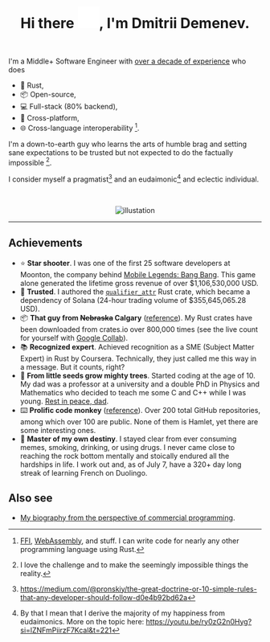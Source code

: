 <!-- markdownlint-disable -->
<div align="center">
	<br>
    <h1><span>Hi there </span><img src="header.svg" width="43" height="43" alt="Hello"><span>, I'm Dmitrii Demenev.</span></h1>
	<br>
</div>

I'm a Middle+ Software Engineer with [over a decade of experience](https://github.com/JohnScience/my_com_projs) who does

* 🦀 Rust,
* 📦 Open-source,
* 💻 Full-stack (80% backend),
* 📱 Cross-platform,
* 🌐 Cross-language interoperability [^1].

I'm a down-to-earth guy who learns the arts of humble brag and setting sane expectations to be trusted but not expected to do the factually impossible [^2].

I consider myself a pragmatist[^3] and an eudaimonic[^4] and eclectic individual.

<br/>

<div align="center" width = "600" height = "300">
	
![illustation](https://miro.medium.com/v2/resize:fit:1080/1*H0X1xnpO7m2WmseFdgG22w.png)

</div>

---

## Achievements

* ⭐ **Star shooter**. I was one of the first 25 software developers at Moonton, the company behind [Mobile Legends: Bang Bang](https://en.wikipedia.org/wiki/Mobile_Legends:_Bang_Bang). This game alone generated the lifetime gross revenue of over $1,106,530,000 USD.
* 🤝 **Trusted**. I authored the [`qualifier_attr`](https://github.com/JohnScience/qualifier_attr) Rust crate, which became a dependency of Solana (24-hour trading volume of $355,645,065.28 USD).
* 📦 **That guy from ~~Nebraska~~ Calgary** ([reference](https://www.explainxkcd.com/wiki/images/d/d7/dependency.png)). My Rust crates have been downloaded from crates.io over 800,000 times (see the live count for yourself with [Google Collab](https://colab.research.google.com/drive/1ReRvXieC7VjOHVda4f1SSGVy5ZGwrMJn?usp=sharing)).
* 📚 **Recognized expert**. Achieved recognition as a SME (Subject Matter Expert) in Rust by Coursera. Technically, they just called me this way in a message. But it counts, right?
* 🌲 **From little seeds grow mighty trees**. Started coding at the age of 10. My dad was a professor at a university and a double PhD in Physics and Mathematics who decided to teach me some C and C++ while I was young. [Rest in peace, dad](https://www.perm.kp.ru/online/news/4474897/).
* ⌨️ **Prolific code monkey** ([reference](https://en.wikipedia.org/wiki/Infinite_monkey_theorem)). Over 200 total GitHub repositories, among which over 100 are public. None of them is Hamlet, yet there are some interesting ones.
* 💪 **Master of my own destiny**. I stayed clear from ever consuming memes, smoking, drinking, or using drugs. I never came close to reaching the rock bottom mentally and stoically endured all the hardships in life. I work out and, as of July 7, have a 320+ day long streak of learning French on Duolingo.

## Also see

* [My biography from the perspective of commercial programming](https://github.com/JohnScience/my_com_projs).

[^1]: [FFI](https://en.wikipedia.org/wiki/Foreign_function_interface), [WebAssembly](https://webassembly.org/), and stuff. I can write code for nearly any other programming language using Rust.
[^2]: I love the challenge and to make the seemingly impossible things the reality.
[^3]: <https://medium.com/@pronskiy/the-great-doctrine-or-10-simple-rules-that-any-developer-should-follow-d0e4b92bd62a>
[^4]: By that I mean that I derive the majority of my happiness from eudaimonics. More on the topic here: https://youtu.be/ry0zG2n0Hyg?si=lZNFmPiirzF7Kcal&t=221
